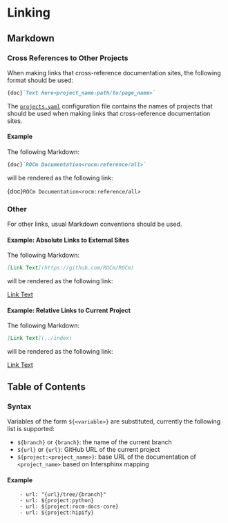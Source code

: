 # Linking

## Markdown

### Cross References to Other Projects

When making links that cross-reference documentation sites, the following
format should be used:

```Markdown
{doc}`Text here<project_name:path/to/page_name>`
```

The [`projects.yaml`](https://github.com/ROCm/rocm-docs-core/blob/develop/src/rocm_docs/data/projects.yaml)
configuration file contains the names of projects
that should be used when making links that cross-reference documentation sites.

#### Example

The following Markdown:

```Markdown
{doc}`ROCm Documentation<rocm:reference/all>`
```

will be rendered as the following link:

{doc}`ROCm Documentation<rocm:reference/all>`

### Other

For other links, usual Markdown conventions should be used.

#### Example: Absolute Links to External Sites

The following Markdown:

```Markdown
[Link Text](https://github.com/ROCm/ROCm)
```

will be rendered as the following link:

[Link Text](https://github.com/ROCm/ROCm)

#### Example: Relative Links to Current Project

The following Markdown:

```Markdown
[Link Text](../index)
```

will be rendered as the following link:

[Link Text](../index)

## Table of Contents

### Syntax

Variables of the form `${<variable>}` are substituted, currently the following
list is supported:

- `${branch}` or `{branch}`: the name of the current branch
- `${url}` or `{url}`: GitHub URL of the current project
- `${project:<project_name>}`: base URL of the documentation of `<project_name>`
based on Intersphinx mapping

#### Example

```in
    - url: "{url}/tree/{branch}"
    - url: ${project:python}
    - url: ${project:rocm-docs-core}
    - url: ${project:hipify}
```
